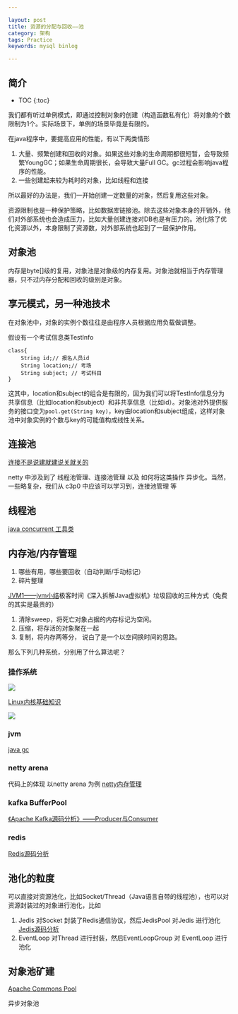 ```yaml
---

layout: post
title: 资源的分配与回收——池
category: 架构
tags: Practice
keywords: mysql binlog

---
```


## 简介

* TOC
{:toc}

我们都有听过单例模式，即通过控制对象的创建（构造函数私有化）将对象的个数限制为1个。实际场景下，单例的场景毕竟是有限的。

在java程序中，要提高应用的性能，有以下两类情形

1. 大量、频繁创建和回收的对象。如果这些对象的生命周期都很短暂，会导致频繁YoungGC；如果生命周期很长，会导致大量Full GC。gc过程会影响java程序的性能。
2. 一些创建起来较为耗时的对象，比如线程和连接

所以最好的办法是，我们一开始创建一定数量的对象，然后复用这些对象。

资源限制也是一种保护策略，比如数据库链接池。除去这些对象本身的开销外，他们对外部系统也会造成压力，比如大量创建连接对DB也是有压力的。池化除了优化资源以外，本身限制了资源数，对外部系统也起到了一层保护作用。


## 对象池

内存是byte\[]级的复用，对象池是对象级的内存复用。对象池就相当于内存管理器，只不过内存分配和回收的级别是对象。

## 享元模式，另一种池技术

在对象池中，对象的实例个数往往是由程序人员根据应用负载做调整。

假设有一个考试信息类TestInfo

    class{
        String id;// 报名人员id
        String location;// 考场
        String subject; // 考试科目
    }

这其中，location和subject的组合是有限的，因为我们可以将TestInfo信息分为共享信息（比如location和subject）和非共享信息（比如id）。对象池对外提供服务的接口变为`pool.get(String key)`，key由location和subject组成，这样对象池中对象实例的个数与key的可能值构成线性关系。

## 连接池


[连接不是说建就建说关就关的](http://qiankunli.github.io/2015/07/12/tcp_ip.html)

netty 中涉及到了 线程池管理、连接池管理 以及 如何将这类操作 异步化。当然，一些略复杂，我们从 c3p0 中应该可以学习到，连接池管理 等

## 线程池

[java concurrent 工具类](http://qiankunli.github.io/2017/05/02/java_concurrent_tool.html)

## 内存池/内存管理

1. 哪些有用，哪些要回收（自动判断/手动标记）
2. 碎片整理

[JVM1——jvm小结](http://qiankunli.github.io/2014/10/27/jvm.html)极客时间《深入拆解Java虚拟机》垃圾回收的三种方式（免费的其实是最贵的）

1. 清除sweep，将死亡对象占据的内存标记为空闲。
2. 压缩，将存活的对象聚在一起
3. 复制，将内存两等分， 说白了是一个以空间换时间的思路。

那么下列几种系统，分别用了什么算法呢？

### 操作系统

![](/public/upload/linux/linux_memory_management.png)

[Linux内核基础知识](http://blog.zhifeinan.top/2019/05/01/linux_kernel_basic.html)

![](/public/upload/linux/linux_virtual_address.png)

### jvm

[java gc](http://qiankunli.github.io/2016/06/17/gc.html)

### netty arena

代码上的体现 以netty arena 为例 [netty内存管理](http://qiankunli.github.io/2017/04/10/network_byte_buffer.html)

### kafka BufferPool

[《Apache Kafka源码分析》——Producer与Consumer](http://qiankunli.github.io/2017/12/08/kafka_learn_1.html)

### redis

[Redis源码分析](http://qiankunli.github.io/2019/04/20/redis_source.html)

## 池化的粒度

可以直接对资源池化，比如Socket/Thread（Java语言自带的线程池），也可以对资源封装过的对象进行池化，比如

1. Jedis 对Socket 封装了Redis通信协议，然后JedisPool 对Jedis 进行池化 [Jedis源码分析](http://qiankunli.github.io/2016/06/07/jedis_source.html)
2. EventLoop 对Thread 进行封装，然后EventLoopGroup 对 EventLoop 进行池化

## 对象池矿建

[Apache Commons Pool](https://commons.apache.org/proper/commons-pool/)

异步对象池
